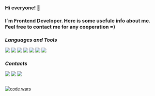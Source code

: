 
### Hi everyone! 👋
### I`m Frontend Developer. Here is some usefule info about me. Feel free to contact me for any cooperation =\)

### *Languages and Tools*

<img src="https://img.shields.io/badge/HTML-2F4F4F?style=for-the-badge&logo=html5"/>
<img src="https://img.shields.io/badge/CSS-2F4F4F?style=for-the-badge&logo=css3&logoColor=1572B6"/>
<img src="https://img.shields.io/badge/JavaScript-2F4F4F?style=for-the-badge&logo=javascript"/>
<img src="https://img.shields.io/badge/React-2F4F4F?style=for-the-badge&logo=react"/>
<img src="https://img.shields.io/badge/Redux-2F4F4F?style=for-the-badge&logo=redux&logoColor=764ABC"/>
<img src="https://img.shields.io/badge/React Router-2F4F4F?style=for-the-badge&logo=reactrouter"/>
<img src="https://img.shields.io/badge/Vite-2F4F4F?style=for-the-badge&logo=vite&logoColor=FFFF00"/>

### *Contacts*
[<img src="https://img.shields.io/badge/telegram-2F4F4F?style=for-the-badge&logo=telegram"/>](https://t.me/xtimoqx)
[<img src="https://img.shields.io/badge/instagram-2F4F4F?style=for-the-badge&logo=instagram"/>](https://instagram.com/xtimoq?igshid=OGQ5ZDc2ODk2ZA==)
[<img src="https://img.shields.io/badge/vk-2F4F4F?style=for-the-badge&logo=vk&logoColor=0077FF"/>](https://vk.com/timokha)

##

[![code wars](https://www.codewars.com/users/molodo1_TimoQ/badges/large?theme=light)](https://www.codewars.com/users/molodo1_TimoQ)


<!--
**T1moQ/T1moQ** is a ✨ _special_ ✨ repository because its `README.md` (this file) appears on your GitHub profile.

Here are some ideas to get you started:

- 🔭 I’m currently working on ...
- 🌱 I’m currently learning ...
- 👯 I’m looking to collaborate on ...
- 🤔 I’m looking for help with ...
- 💬 Ask me about ...
- 📫 How to reach me: ...
- 😄 Pronouns: ...
- ⚡ Fun fact: ...
-->
